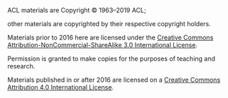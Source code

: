 ACL materials are Copyright © 1963–2019 ACL; 

other materials are copyrighted by their respective copyright holders. 

Materials prior to 2016 here are licensed under the [Creative Commons Attribution-NonCommercial-ShareAlike 3.0 International License](https://creativecommons.org/licenses/by-nc-sa/3.0/). 

Permission is granted to make copies for the purposes of teaching and research. 

Materials published in or after 2016 are licensed on a [Creative Commons Attribution 4.0 International License](https://creativecommons.org/licenses/by/4.0/).
